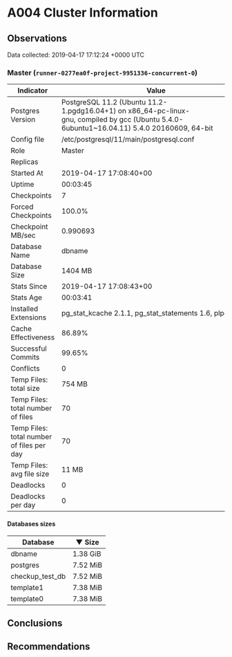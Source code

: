 # A004 Cluster Information #

## Observations ##
Data collected: 2019-04-17 17:12:24 +0000 UTC  



### Master (`runner-0277ea0f-project-9951336-concurrent-0`) ###

 Indicator | Value
-----------|-------
Postgres Version | PostgreSQL&nbsp;11.2&nbsp;(Ubuntu&nbsp;11.2-1.pgdg16.04+1)&nbsp;on&nbsp;x86_64-pc-linux-gnu,&nbsp;compiled&nbsp;by&nbsp;gcc&nbsp;(Ubuntu&nbsp;5.4.0-6ubuntu1~16.04.11)&nbsp;5.4.0&nbsp;20160609,&nbsp;64-bit
Config file | /etc/postgresql/11/main/postgresql.conf
Role | Master
Replicas | 
Started At | 2019-04-17&nbsp;17:08:40+00
Uptime | 00:03:45
Checkpoints | 7
Forced Checkpoints | 100.0%
Checkpoint MB/sec | 0.990693
Database Name | dbname
Database Size | 1404&nbsp;MB
Stats Since | 2019-04-17&nbsp;17:08:43+00
Stats Age | 00:03:41
Installed Extensions | pg_stat_kcache&nbsp;2.1.1,&nbsp;pg_stat_statements&nbsp;1.6,&nbsp;plpgsql&nbsp;1.0
Cache Effectiveness | 86.89%
Successful Commits | 99.65%
Conflicts | 0
Temp Files: total size | 754&nbsp;MB
Temp Files: total number of files | 70
Temp Files: total number of files per day | 70
Temp Files: avg file size | 11&nbsp;MB
Deadlocks | 0
Deadlocks per day | 0

#### Databases sizes ####
Database | &#9660;&nbsp;Size
---------|------
dbname | 1.38&nbsp;GiB
postgres | 7.52&nbsp;MiB
checkup_test_db | 7.52&nbsp;MiB
template1 | 7.38&nbsp;MiB
template0 | 7.38&nbsp;MiB


## Conclusions ##


## Recommendations ##

